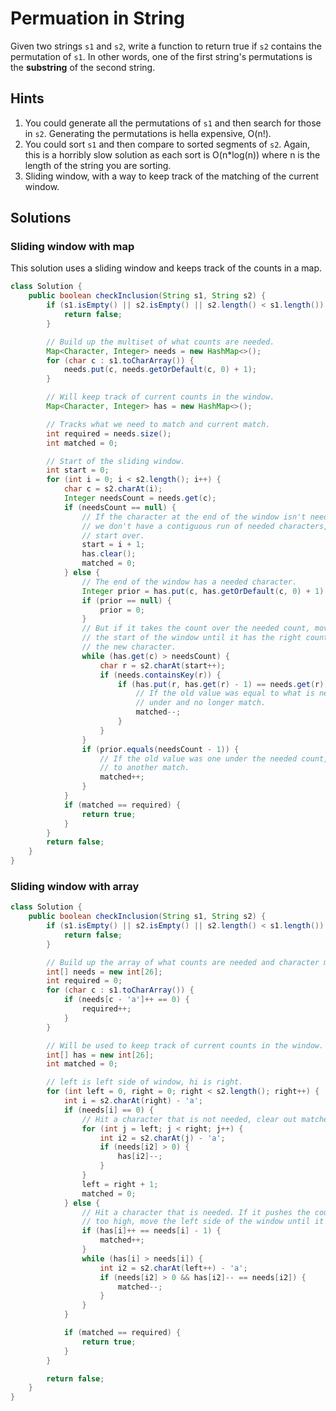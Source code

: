 # Permuation in String

Given two strings `s1` and `s2`, write a function to return true if `s2`
contains the permutation of `s1`. In other words, one of the first string's
permutations is the **substring** of the second string.

## Hints

1. You could generate all the permutations of `s1` and then search for those
   in `s2`. Generating the permutations is hella expensive, O(n!).
1. You could sort `s1` and then compare to sorted segments of `s2`. Again, this
   is a horribly slow solution as each sort is O(n*log(n)) where n is the
   length of the string you are sorting.
1. Sliding window, with a way to keep track of the matching of the current
   window.

## Solutions

### Sliding window with map

This solution uses a sliding window and keeps track of the counts in a map.

```java
class Solution {
    public boolean checkInclusion(String s1, String s2) {
        if (s1.isEmpty() || s2.isEmpty() || s2.length() < s1.length()) {
            return false;
        }

        // Build up the multiset of what counts are needed.
        Map<Character, Integer> needs = new HashMap<>();
        for (char c : s1.toCharArray()) {
            needs.put(c, needs.getOrDefault(c, 0) + 1);
        }

        // Will keep track of current counts in the window.
        Map<Character, Integer> has = new HashMap<>();

        // Tracks what we need to match and current match.
        int required = needs.size();
        int matched = 0;

        // Start of the sliding window.
        int start = 0;
        for (int i = 0; i < s2.length(); i++) {
            char c = s2.charAt(i);
            Integer needsCount = needs.get(c);
            if (needsCount == null) {
                // If the character at the end of the window isn't needed
                // we don't have a contiguous run of needed characters,
                // start over.
                start = i + 1;
                has.clear();
                matched = 0;
            } else {
                // The end of the window has a needed character.
                Integer prior = has.put(c, has.getOrDefault(c, 0) + 1);
                if (prior == null) {
                    prior = 0;
                }
                // But if it takes the count over the needed count, move
                // the start of the window until it has the right count for
                // the new character.
                while (has.get(c) > needsCount) {
                    char r = s2.charAt(start++);
                    if (needs.containsKey(r)) {
                        if (has.put(r, has.get(r) - 1) == needs.get(r)) {
                            // If the old value was equal to what is needed, we are now
                            // under and no longer match.
                            matched--;
                        }
                    }
                }
                if (prior.equals(needsCount - 1)) {
                    // If the old value was one under the needed count, we advanced that
                    // to another match.
                    matched++;
                }
            }
            if (matched == required) {
                return true;
            }
        }
        return false;
    }
}
```

### Sliding window with array

```java
class Solution {
    public boolean checkInclusion(String s1, String s2) {
        if (s1.isEmpty() || s2.isEmpty() || s2.length() < s1.length()) {
            return false;
        }

        // Build up the array of what counts are needed and character matches required.
        int[] needs = new int[26];
        int required = 0;
        for (char c : s1.toCharArray()) {
            if (needs[c - 'a']++ == 0) {
                required++;
            }
        }

        // Will be used to keep track of current counts in the window.
        int[] has = new int[26];
        int matched = 0;

        // left is left side of window, hi is right.
        for (int left = 0, right = 0; right < s2.length(); right++) {
            int i = s2.charAt(right) - 'a';
            if (needs[i] == 0) {
                // Hit a character that is not needed, clear out matches and move left past right.
                for (int j = left; j < right; j++) {
                    int i2 = s2.charAt(j) - 'a';
                    if (needs[i2] > 0) {
                        has[i2]--;
                    }
                }
                left = right + 1;
                matched = 0;
            } else {
                // Hit a character that is needed. If it pushes the count for that character
                // too high, move the left side of the window until it is acceptable again.
                if (has[i]++ == needs[i] - 1) {
                    matched++;
                }
                while (has[i] > needs[i]) {
                    int i2 = s2.charAt(left++) - 'a';
                    if (needs[i2] > 0 && has[i2]-- == needs[i2]) {
                        matched--;
                    }
                }
            }

            if (matched == required) {
                return true;
            }
        }

        return false;
    }
}
```
